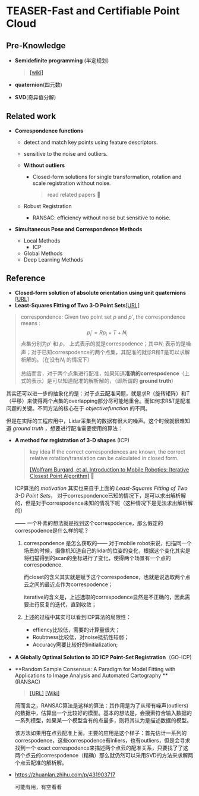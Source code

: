 # TEASER-Fast and Certifiable Point Cloud

## Pre-Knowledge

- **Semidefinite programming** (半定规划)

  > [[wiki]](https://en.wikipedia.org/wiki/Semidefinite_programming)

- **quaternion**(四元数)

- **SVD**(奇异值分解)

## Related work

- **Correspondence functions**

  - detect and match key points using feature descriptors.

  - sensitive to the noise and outliers.

  - **Without outliers**

    - Closed-form solutions for single transformation, rotation and scale registration without noise.

      > read related papers :flags:

  - Robust Registration

    - RANSAC: efficiency without noise but sensitive to noise.

- **Simultaneous Pose and Correspondence Methods**

  - Local Methods
    - ICP
  - Global Methods
  - Deep Learning Methods

## Reference

- **Closed-form solution of absolute orientation using unit quaternions** [[URL]](http://people.csail.mit.edu/bkph/papers/Absolute_Orthonormal.pdf)
- **Least-Squares Fitting of Two 3-D Point Sets**[[URL]](https://ieeexplore.ieee.org/stamp/stamp.jsp?tp=&arnumber=4767965)

> correspondence:  Given two point set $p$ and $p'$, the correspondence means :
> $$
> p_i' = Rp_i + T + N_i
> $$
> 点集分别为$p'$ 和 $p$， 上式表示的就是correspodence；其中$N_i$ 表示的是噪声；对于已知correspodence的两个点集，其配准的就诊R和T是可以求解析解的。（在没有$N_i$ 的情况下）
>
> 总结而言，对于两个点集进行配准，如果知道**准确的correspodence**（上式的表示）是可以知道配准的解析解的，（即所谓的 **ground truth**)

其实还可以进一步的抽象化的是：对于点云配准问题，就是求R（旋转矩阵）和T（平移）来使得两个点集的overlapping部分尽可能地重合。而如何求R&T是配准问题的关键。不同方法的核心在于 $objective function$ 的不同。



但是在实际的工程应用中，Lidar采集到的数据有很大的噪声。这个时候就很难知道 *ground truth* ，想要进行配准需要使用的算法：

- **A method for registration of 3-D shapes** (ICP)

  > key idea  If the correct correspondences are known, the correct relative rotation/translation can be calculated in closed form.
  >
  > [[Wolfram Burgard, et al. Introduction to Mobile Robotics: Iterative Closest Point Algorithm]](https://link.zhihu.com/?target=http%3A//ais.informatik.uni-freiburg.de/teaching/ss11/robotics/slides/17-icp.pdf) :flags:

  ICP算法的 *motivation* 其实也来自于上面的 *Least-Squares Fitting of Two 3-D Point Sets*， 对于correspondence已知的情况下，是可以求出解析解的，但是对于correspodence未知的情况下呢（这种情况下是无法求出解析解的）

  —— 一个朴素的想法就是找到这个correspodence，那么假定的correspodence是什么样的呢？

  1. correspondence 是怎么获取的—— 对于mobile robot来说，扫描同一个场景的时候，摄像机知道自己的lidar的位姿的变化，根据这个变化其实是将扫描得到的scan的坐标进行了变化，使得两个场景有一个点的correspodence.

     而closet的含义其实就是赋予这个correspodence，也就是说选取两个点云之间的最近点作为correspodence；

     iterative的含义是，上述选取的correspodence显然是不正确的，因此需要进行反复的迭代，直到收敛；

  2. 上述的过程中其实可以看到ICP算法的局限性：

     - effiency比较低，需要的计算量很大；
     - Roubtness比较低，对noise抵抗性较弱；
     - Accuracy需要比较好的initialization;

- **A Globally Optimal Solution to 3D ICP Point-Set Registration**（GO-ICP)

  

- **Random Sample Consensus: A Paradigm for Model Fitting with Applications to Image Analysis and Automated Cartography ** (RANSAC)

  > [[URL]](http://www.cs.ait.ac.th/~mdailey/cvreadings/Fischler-RANSAC.pdf)
  > [[Wiki]](https://zh.wikipedia.org/wiki/%E9%9A%A8%E6%A9%9F%E6%8A%BD%E6%A8%A3%E4%B8%80%E8%87%B4)

  简而言之，RANSAC算法是这样的算法：其作用是为了从带有噪声(outliers)的数据中，估算出一个比较好的模型。基本的想法是，会搜索符合输入数据的一系列模型，如果某一个模型含有的点最多，则将其认为是描述数据的模型。

  该方法如果用在点云配准上面，主要的应用是这个样子：首先估计一系列的correspodence，这些correspodence有inliers，也有outliers，但是会寻求找到一个 exact correspodence来描述两个点云的配准关系，只要找了了这两个点云的correspodence（精确）那么就仍然可以采用SVD的方法来求解两个点云配准的解析解。

  

- https://zhuanlan.zhihu.com/p/431903717

  可能有用，有空看看